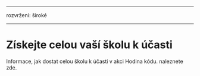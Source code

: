 * * *

rozvržení: široké

* * *

# Získejte celou vaší školu k účasti

Informace, jak dostat celou školu k účasti v akci Hodina kódu. naleznete zde.
